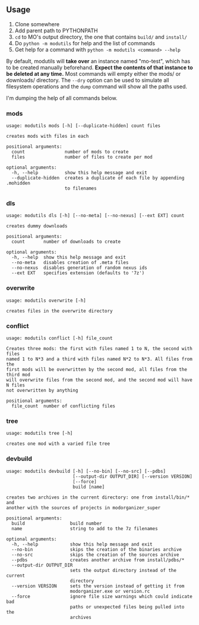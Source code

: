 ## Usage ##

1. Clone somewhere
2. Add parent path to PYTHONPATH
3. `cd` to MO's output directory, the one that contains `build/` and `install/`
4. Do `python -m modutils` for help and the list of commands
5. Get help for a command with `python -m modutils <command> --help`

By default, modutils will **take over** an instance named "mo-test", which has to be created manually beforehand. **Expect the contents of that instance to be deleted at any time.** Most commands will empty either the mods/ or downloads/ directory. The `--dry` option can be used to simulate all filesystem operations and the `dump` command will show all the paths used.

I'm dumping the help of all commands below.

### mods ###
```
usage: modutils mods [-h] [--duplicate-hidden] count files

creates mods with files in each

positional arguments:
  count               number of mods to create
  files               number of files to create per mod

optional arguments:
  -h, --help          show this help message and exit
  --duplicate-hidden  creates a duplicate of each file by appending .mohidden
                      to filenames
```
                      
### dls ###
```
usage: modutils dls [-h] [--no-meta] [--no-nexus] [--ext EXT] count

creates dummy downloads

positional arguments:
  count       number of downloads to create

optional arguments:
  -h, --help  show this help message and exit
  --no-meta   disables creation of .meta files
  --no-nexus  disables generation of random nexus ids
  --ext EXT   specifies extension (defaults to '7z')
```

### overwrite ###
```
usage: modutils overwrite [-h]

creates files in the overwrite directory
```

### conflict ###
```
usage: modutils conflict [-h] file_count

Creates three mods: the first with files named 1 to N, the second with files
named 1 to N*3 and a third with files named N*2 to N*3. All files from the
first mods will be overwritten by the second mod, all files from the third mod
will overwrite files from the second mod, and the second mod will have N files
not overwritten by anything

positional arguments:
  file_count  number of conflicting files
```

### tree ###
```
usage: modutils tree [-h]

creates one mod with a varied file tree
```

### devbuild ###
```
usage: modutils devbuild [-h] [--no-bin] [--no-src] [--pdbs]
                         [--output-dir OUTPUT_DIR] [--version VERSION]
                         [--force]
                         build [name]

creates two archives in the current directory: one from install/bin/* and
another with the sources of projects in modorganizer_super

positional arguments:
  build                 build number
  name                  string to add to the 7z filenames

optional arguments:
  -h, --help            show this help message and exit
  --no-bin              skips the creation of the binaries archive
  --no-src              skips the creation of the sources archive
  --pdbs                creates another archive from install/pdbs/*
  --output-dir OUTPUT_DIR
                        sets the output directory instead of the current
                        directory
  --version VERSION     sets the version instead of getting it from
                        modorganizer.exe or version.rc
  --force               ignore file size warnings which could indicate bad
                        paths or unexpected files being pulled into the
                        archives
```
